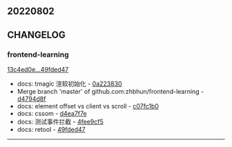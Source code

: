 ## 20220802

## CHANGELOG

### frontend-learning

[13c4ed0e...49fded47](https://github.com/zhbhun/frontend-learning/compare/13c4ed0e...49fded47)

* docs: tmagic 渲软初始化 - [0a223830](https://github.com/zhbhun/frontend-learning/commit/0a2238309ce1735c54c4b25ddec14d5ec576e921)
* Merge branch 'master' of github.com:zhbhun/frontend-learning - [d4794d8f](https://github.com/zhbhun/frontend-learning/commit/d4794d8f1f3d9469af83fc16f1368885fda705c0)
* docs: element offset vs client vs scroll - [c07fc1b0](https://github.com/zhbhun/frontend-learning/commit/c07fc1b0f52101592d3b38335da1c11ab7423dfa)
* docs: cssom - [d4ea7f7e](https://github.com/zhbhun/frontend-learning/commit/d4ea7f7e73463dbe2bc365a07ba0db66ab70a025)
* docs: 测试事件拦截 - [4fee9cf5](https://github.com/zhbhun/frontend-learning/commit/4fee9cf531afb9e53c2bc90059fc2922fb7b0511)
* docs: retool - [49fded47](https://github.com/zhbhun/frontend-learning/commit/49fded4707b365e525cd04314042d31dddfd1f8f)

---

